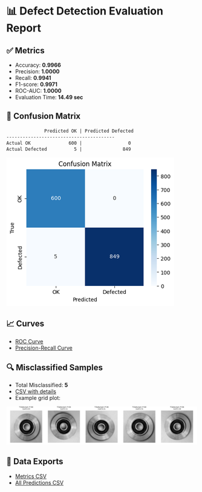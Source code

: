 # 📊 Defect Detection Evaluation Report

## ✅ Metrics
- Accuracy: **0.9966**
- Precision: **1.0000**
- Recall: **0.9941**
- F1-score: **0.9971**
- ROC-AUC: **1.0000**
- Evaluation Time: **14.49 sec**

## 🧮 Confusion Matrix
```
              Predicted OK | Predicted Defected
----------------------------------------
Actual OK              600 |                 0
Actual Defected          5 |               849
```

![Confusion Matrix](confusion_matrix_eval.png)

## 📈 Curves
- [ROC Curve](roc_curve.png)
- [Precision-Recall Curve](precision_recall_curve.png)

## 🔍 Misclassified Samples
- Total Misclassified: **5**
- [CSV with details](misclassified_samples.csv)
- Example grid plot:

![Misclassified Samples](misclassified_samples.png)

## 📂 Data Exports
- [Metrics CSV](metrics.csv)
- [All Predictions CSV](all_predictions.csv)
